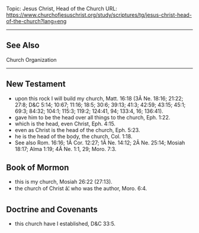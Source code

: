Topic: Jesus Christ, Head of the Church
URL: https://www.churchofjesuschrist.org/study/scriptures/tg/jesus-christ-head-of-the-church?lang=eng

---

## See Also

Church Organization

---

## New Testament

- upon this rock I will build my church, Matt. 16:18 (3Â Ne. 18:16; 21:22; 27:8; D&C 5:14; 10:67; 11:16; 18:5; 30:6; 39:13; 41:3; 42:59; 43:15; 45:1; 69:3; 84:32; 104:1; 115:3; 119:2; 124:41, 94; 133:4, 16; 136:41).
- gave him to be the head over all things to the church, Eph. 1:22.
- which is the head, even Christ, Eph. 4:15.
- even as Christ is the head of the church, Eph. 5:23.
- he is the head of the body, the church, Col. 1:18.
- See also Rom. 16:16; 1Â Cor. 12:27; 1Â Ne. 14:12; 2Â Ne. 25:14; Mosiah 18:17; Alma 1:19; 4Â Ne. 1:1, 29; Moro. 7:3.

## Book of Mormon

- this is my church, Mosiah 26:22 (27:13).
- the church of Christ â¦ who was the author, Moro. 6:4.

## Doctrine and Covenants

- this church have I established, D&C 33:5.

